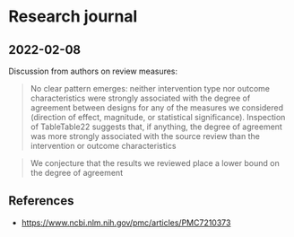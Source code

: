 # Research journal

## 2022-02-08

Discussion from authors on review measures:

> No clear pattern emerges: neither intervention type nor outcome characteristics were strongly associated with the degree of agreement between designs for any of the measures we considered (direction of effect, magnitude, or statistical significance). Inspection of Table ​Table22 suggests that, if anything, the degree of agreement was more strongly associated with the source review than the intervention or outcome characteristics

> We conjecture that the results we reviewed place a lower bound on the degree of agreement

## References

- https://www.ncbi.nlm.nih.gov/pmc/articles/PMC7210373
